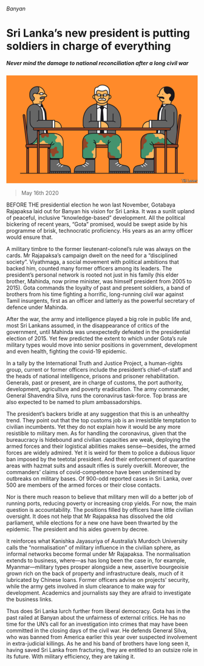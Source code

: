 ###### Banyan

# Sri Lanka’s new president is putting soldiers in charge of everything 

##### Never mind the damage to national reconciliation after a long civil war 

![image](images/20200516_ASD000_0.jpg) 

> May 16th 2020 

BEFORE THE presidential election he won last November, Gotabaya Rajapaksa laid out for Banyan his vision for Sri Lanka. It was a sunlit upland of peaceful, inclusive “knowledge-based” development. All the political bickering of recent years, “Gota” promised, would be swept aside by his programme of brisk, technocratic proficiency. His years as an army officer would ensure that.

A military timbre to the former lieutenant-colonel’s rule was always on the cards. Mr Rajapaksa’s campaign dwelt on the need for a “disciplined society”. Viyathmaga, a social movement with political ambitions that backed him, counted many former officers among its leaders. The president’s personal network is rooted not just in his family (his elder brother, Mahinda, now prime minister, was himself president from 2005 to 2015). Gota commands the loyalty of past and present soldiers, a band of brothers from his time fighting a horrific, long-running civil war against Tamil insurgents, first as an officer and latterly as the powerful secretary of defence under Mahinda.


After the war, the army and intelligence played a big role in public life and, most Sri Lankans assumed, in the disappearance of critics of the government, until Mahinda was unexpectedly defeated in the presidential election of 2015. Yet few predicted the extent to which under Gota’s rule military types would move into senior positions in government, development and even health, fighting the covid-19 epidemic.

In a tally by the International Truth and Justice Project, a human-rights group, current or former officers include the president’s chief-of-staff and the heads of national intelligence, prisons and prisoner rehabilitation. Generals, past or present, are in charge of customs, the port authority, development, agriculture and poverty eradication. The army commander, General Shavendra Silva, runs the coronavirus task-force. Top brass are also expected to be named to plum ambassadorships.

The president’s backers bridle at any suggestion that this is an unhealthy trend. They point out that the top customs job is an irresistible temptation to civilian incumbents. Yet they do not explain how it would be any more resistible to military men. As for handling the coronavirus, given that the bureaucracy is hidebound and civilian capacities are weak, deploying the armed forces and their logistical abilities makes sense—besides, the armed forces are widely admired. Yet it is weird for them to police a dubious liquor ban imposed by the teetotal president. And their enforcement of quarantine areas with hazmat suits and assault rifles is surely overkill. Moreover, the commanders’ claims of covid-competence have been undermined by outbreaks on military bases. Of 900-odd reported cases in Sri Lanka, over 500 are members of the armed forces or their close contacts.

Nor is there much reason to believe that military men will do a better job of running ports, reducing poverty or increasing crop yields. For now, the main question is accountability. The positions filled by officers have little civilian oversight. It does not help that Mr Rajapaksa has dissolved the old parliament, while elections for a new one have been thwarted by the epidemic. The president and his aides govern by decree.

It reinforces what Kanishka Jayasuriya of Australia’s Murdoch University calls the “normalisation” of military influence in the civilian sphere, as informal networks become formal under Mr Rajapaksa. The normalisation extends to business, where—as has long been the case in, for example, Myanmar—military types prosper alongside a new, assertive bourgeoisie grown rich on the back of property and infrastructure deals, much of it lubricated by Chinese loans. Former officers advise on projects’ security, while the army gets involved in slum clearance to make way for development. Academics and journalists say they are afraid to investigate the business links.

Thus does Sri Lanka lurch further from liberal democracy. Gota has in the past railed at Banyan about the unfairness of external critics. He has no time for the UN’s call for an investigation into crimes that may have been committed in the closing days of the civil war. He defends General Silva, who was banned from America earlier this year over suspected involvement in extra-judicial killings. As he and his band of brothers have long seen it, having saved Sri Lanka from fracturing, they are entitled to an outsize role in its future. With military efficiency, they are taking it.

